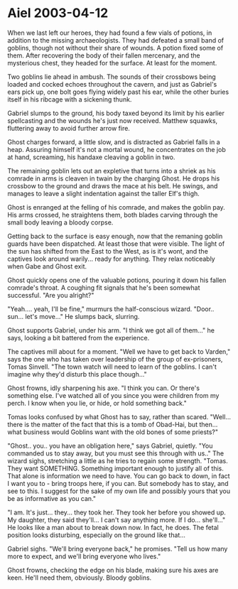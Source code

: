 <!-- TITLE: Aiel 2003-04-12 -->
<!-- SUBTITLE: A game log for Aiel -->

# Aiel 2003-04-12

When we last left our heroes, they had found a few vials of potions, in addition to the missing archaeologists. They had defeated a small band of goblins, though not without their share of wounds. A potion fixed some of them. After recovering the body of their fallen mercenary, and the mysterious chest, they headed for the surface. At least for the moment.

Two goblins lie ahead in ambush. The sounds of their crossbows being loaded and cocked echoes throughout the cavern, and just as Gabriel's ears pick up, one bolt goes flying widely past his ear, while the other buries itself in his ribcage with a sickening thunk.

Gabriel slumps to the ground, his body taxed beyond its limit by his earlier spellcasting and the wounds he's just now received. Matthew squawks, fluttering away to avoid further arrow fire.

Ghost charges forward, a little slow, and is distracted as Gabriel falls in a heap. Assuring himself it's not a mortal wound, he concentrates on the job at hand, screaming, his handaxe cleaving a goblin in two.

The remaining goblin lets out an expletive that turns into a shriek as his comrade in arms is cleaven in twain by the charging Ghost. He drops his crossbow to the ground and draws the mace at his belt. He swings, and manages to leave a slight indentation against the taller Elf's thigh.

Ghost is enranged at the felling of his comrade, and makes the goblin pay. His arms crossed, he straightens them, both blades carving through the small body leaving a bloody corpse.

Getting back to the surface is easy enough, now that the remaning goblin guards have been dispatched. At least those that were visible. The light of the sun has shifted from the East to the West, as is it's wont, and the captives look around warily... ready for anything. They relax noticeably when Gabe and Ghost exit.

Ghost quickly opens one of the valuable potions, pouring it down his fallen comrade's throat. A coughing fit signals that he's been somewhat successful. "Are you alright?"

"Yeah.... yeah, I'll be fine," murmurs the half-conscious wizard. "Door.. sun... let's move..." He slumps back, slurring.

Ghost supports Gabriel, under his arm. "I think we got all of them..." he says, looking a bit battered from the experience.

The captives mill about for a moment. "Well we have to get back to Varden," says the one who has taken over leadership of the group of ex-prisoners, Tomas Sinvell. "The town watch will need to learn of the goblins. I can't imagine why they'd disturb this place though..."

Ghost frowns, idly sharpening his axe. "I think you can. Or there's something else. I've watched all of you since you were children from my perch. I know when you lie, or hide, or hold something back."

Tomas looks confused by what Ghost has to say, rather than scared. "Well... there is the matter of the fact that this is a tomb of Obad-Hai, but then... what business would Goblins want with the old bones of some priests?"

"Ghost.. you.. you have an obligation here," says Gabriel, quietly. "You commanded us to stay away, but you must see this through with us.." The wizard sighs, stretching a little as he tries to regain some strength. "Tomas. They want SOMETHING. Something important enough to justify all of this. That alone is information we need to have. You can go back to down, in fact I want you to - bring troops here, if you can. But somebody has to stay, and see to this. I suggest for the sake of my own life and possibly yours that you be as informative as you can."

"I am. It's just... they... they took her. They took her before you showed up. My daughter, they said they'll... I can't say anything more. If I do... she'll..." He looks like a man about to break down now. In fact, he does. The fetal position looks disturbing, especially on the ground like that...

Gabriel sighs. "We'll bring everyone back," he promises. "Tell us how many more to expect, and we'll bring everyone who lives."

Ghost frowns, checking the edge on his blade, making sure his axes are keen. He'll need them, obviously. Bloody goblins.